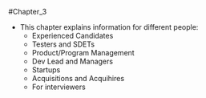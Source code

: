 #Chapter_3
- This chapter explains information for different people:
	- Experienced Candidates
	- Testers and SDETs
	- Product/Program Management
	- Dev Lead and Managers
	- Startups
	- Acquisitions and Acquihires
	- For interviewers